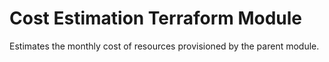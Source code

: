 # Cost Estimation Terraform Module

Estimates the monthly cost of resources provisioned by the parent module.

<!-- BEGIN_TF_DOCS -->
<!-- END_TF_DOCS -->
